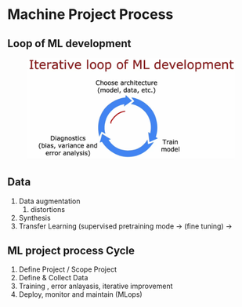 # Machine Project Process

## Loop of ML development

<figure><img src="../.gitbook/assets/image (5) (1).png" alt=""><figcaption></figcaption></figure>

## Data

1. Data augmentation
   1. distortions
2. Synthesis
3. Transfer Learning (supervised pretraining mode -> (fine tuning) ->

## ML project process Cycle

1. Define Project / Scope Project
2. Define & Collect Data
3. Training , error anlayasis, iterative improvement
4. Deploy, monitor and maintain (MLops)
